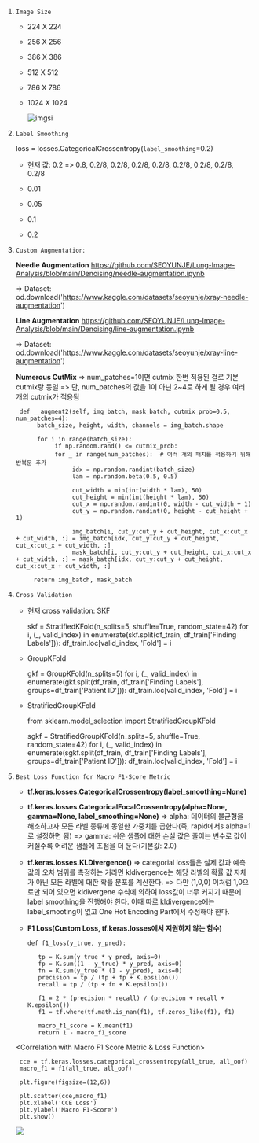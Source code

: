 1. `Image Size`

   - 224 X 224
   - 256 X 256
   - 386 X 386
   - 512 X 512
   - 786 X 786
   - 1024 X 1024
  
     ![imgsi](https://github.com/user-attachments/assets/935a9d6f-66a6-41e4-9787-a19c67e02dbd)

2. `Label Smoothing`
   
    loss = losses.CategoricalCrossentropy(`label_smoothing`=0.2)
    
    - 현재 값: 0.2
      => 0.8, 0.2/8, 0.2/8, 0.2/8, 0.2/8, 0.2/8, 0.2/8, 0.2/8, 0.2/8

     - 0.01
     - 0.05
     - 0.1
     - 0.2
3. `Custom Augmentation`:

   **Needle Augmentation**
   https://github.com/SEOYUNJE/Lung-Image-Analysis/blob/main/Denoising/needle-augmentation.ipynb
   
   => Dataset:
   od.download('https://www.kaggle.com/datasets/seoyunje/xray-needle-augmentation')

   
   **Line Augmentation**
   https://github.com/SEOYUNJE/Lung-Image-Analysis/blob/main/Denoising/line-augmentation.ipynb
   
   => Dataset:
   od.download('https://www.kaggle.com/datasets/seoyunje/xray-line-augmentation')

   **Numerous CutMix**
   => num_patches=1이면 cutmix 한번 적용된 걸로 기본 cutmix랑 동일
   => 단, num_patches의 값을 1이 아닌 2~4로 하게 될 경우 여러 개의 cutmix가 적용됨
   
        def __augment2(self, img_batch, mask_batch, cutmix_prob=0.5, num_patches=4):
             batch_size, height, width, channels = img_batch.shape

             for i in range(batch_size):
                  if np.random.rand() <= cutmix_prob:  
                  for _ in range(num_patches):  # 여러 개의 패치를 적용하기 위해 반복문 추가
                       idx = np.random.randint(batch_size)
                       lam = np.random.beta(0.5, 0.5)
                
                       cut_width = min(int(width * lam), 50)
                       cut_height = min(int(height * lam), 50)
                       cut_x = np.random.randint(0, width - cut_width + 1)
                       cut_y = np.random.randint(0, height - cut_height + 1)

                       img_batch[i, cut_y:cut_y + cut_height, cut_x:cut_x + cut_width, :] = img_batch[idx, cut_y:cut_y + cut_height, cut_x:cut_x + cut_width, :]
                       mask_batch[i, cut_y:cut_y + cut_height, cut_x:cut_x + cut_width, :] = mask_batch[idx, cut_y:cut_y + cut_height, cut_x:cut_x + cut_width, :]

            return img_batch, mask_batch

5. `Cross Validation`
     - 현재 cross validation: SKF
       
        skf = StratifiedKFold(n_splits=5, shuffle=True, random_state=42)
        for i, (_, valid_index) in enumerate(skf.split(df_train, df_train['Finding Labels'])):
           df_train.loc[valid_index, 'Fold'] = i

      - GroupKFold
        
         gkf = GroupKFold(n_splits=5)
         for i, (_, valid_index) in enumerate(gkf.split(df_train, df_train['Finding Labels'], groups=df_train['Patient ID'])):
            df_train.loc[valid_index, 'Fold'] = i

      - StratifiedGroupKFold
   
          from sklearn.model_selection import StratifiedGroupKFold    

          sgkf = StratifiedGroupKFold(n_splits=5, shuffle=True, random_state=42)
          for i, (_, valid_index) in enumerate(sgkf.split(df_train, df_train['Finding Labels'], groups=df_train['Patient ID'])):
             df_train.loc[valid_index, 'Fold'] = i

6. `Best Loss Function for Macro F1-Score Metric`

     - **tf.keras.losses.CategoricalCrossentropy(label_smoothing=None)**
     - **tf.keras.losses.CategoricalFocalCrossentropy(alpha=None, gamma=None, label_smoothing=None)**
     => alpha: 데이터의 불균형을 해소하고자 모든 라벨 종류에 동일한 가중치를 곱한다(즉, rapid에서s alpha=1로 설정하면 됨)
     => gamma: 쉬운 샘플에 대한 손실 값은 줄이는 변수로 값이 커질수록 어려운 샘플에 초점을 더 둔다(기본값: 2.0)
     - **tf.keras.losses.KLDivergence()**
     => categorial loss들은 실제 값과 예측값의 오차 범위를 측정하는 거라면 kldivergence는 해당 라벨의 확률 값 자체가 아닌
       모든 라벨에 대한 확률 분포를 계산한다.
     => 다만 (1,0,0) 이처럼 1,0으로만 되어 있으면 kldivergene 수식에 의하여 loss값이 너무 커지기 때문에 label smoothing을 진행해야 한다. 이때 따로 kldivergence에는 label_smooting이 없고 One Hot Encoding Part에서 수정해야 한다.
  
     - **F1 Loss(Custom Loss, tf.keras.losses에서 지원하지 않는 함수)**
  
       
           def f1_loss(y_true, y_pred):
       
              tp = K.sum(y_true * y_pred, axis=0)
              fp = K.sum((1 - y_true) * y_pred, axis=0)
              fn = K.sum(y_true * (1 - y_pred), axis=0)
              precision = tp / (tp + fp + K.epsilon())
              recall = tp / (tp + fn + K.epsilon())

              f1 = 2 * (precision * recall) / (precision + recall + K.epsilon())
              f1 = tf.where(tf.math.is_nan(f1), tf.zeros_like(f1), f1)
    
              macro_f1_score = K.mean(f1)
              return 1 - macro_f1_score
       
   <Correlation with Macro F1 Score Metric & Loss Function>
   
        cce = tf.keras.losses.categorical_crossentropy(all_true, all_oof)
        macro_f1 = f1(all_true, all_oof)

        plt.figure(figsize=(12,6))

        plt.scatter(cce,macro_f1)
        plt.xlabel('CCE Loss')
        plt.ylabel('Macro F1-Score')
        plt.show()
   ![](https://www.kaggleusercontent.com/kf/6633544/eyJhbGciOiJkaXIiLCJlbmMiOiJBMTI4Q0JDLUhTMjU2In0..D5KoCQhi8-w3e_8BTQkUkA.chRhxjql1202i3rAizObtWKRothpvDJbBSzZdeTJy2bcB_qIYo-AZUdMWbCSp_CFVKWiaoSJU47kEopsPbpkaE4vFUKNPrhB8CGL8KKgtybgHdLGm_C68zW27fP-Qx2Mq7fiBisLax-Ka-a94O4QrHMwJGG0XdOZ31SoM9jIaDKk5jAseidHYfgKy2pUnzNMQGpLNb8UHTFDVEhq5k4SYCt7FikN-xMp6q1OrJFaKvyWyEpDRu5r_ydtIY3aoi1JNOkHFdJgfNGJGpHWaOxQrG0Dw1FI9vyczMAv5WEi-77en1L3JpNHD6o1nWRnr6mzuoeLiVsaV4HqRtbgmjelS9g0JlYowi9o7ri4TyIoFxTQB09_dQDvg78WIZNcvCNApZ5PKbVp1x_zcOXAv2Bi07VLnLcVOvSttWSqqoPw1kcdRNr5HuQrVFa3-mFL8m_KTJIrjGZJWRsMlLOMZeMJU45oPmtLiHuu18C1yB3oLOZSgwtwekjOTe3Zf1n1kYoNCT-HrgcCIDVNKeLpRUo9V5MpVBmEfBPmA8vrTpf7Wuy4cEWcg2l-23jAMGmiU2wRP6oY_fnlVCVbRzcQABlncbk7U8Gf-ahY1vg8bUoeRSIRfteCMyNoOZwYrSM6UOjR3qpww7rhiCxuQXswcbSe3W0wzDs4fsYiVL6GbjEzi80.nSZgn_ylEhxCKkxH3GZCAQ/__results___files/__results___14_0.png)
       
